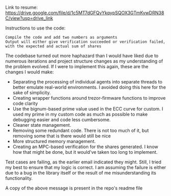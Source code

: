 Link to resume: https://drive.google.com/file/d/1c5MT7dGFQvYkqypSQOX3GTmKywDRN38C/view?usp=drive_link

Instructions to use the code:

    Compile the code and add two numbers as arguments
    Output will either give verification succeeded or verification failed, with the expected and actual sum of shares

The codebase turned out more haphazard than I would have liked due to numerous iterations and project structure changes as my understanding of the problem evolved. If I were to implement this again, these are the changes I would make:

 - Separating the processing of individual agents into separate threads to better emulate real-world environments. I avoided doing this here for the sake of simplicity.
 - Creating wrapper functions around trezor-firmware functions to improve code clarity
 - Use the bignum-based prime value used in the ECC curve for custom. I used my prime in my custom code as much as possible to make debugging easier and code less cumbersome.
 - Cleaner state management.
 - Removing some redundant code. There is not too much of it, but removing some that is there would still be nice
 - More structured memory management.
 - Creating an MPC-based verification for the shares generated. I know how that might be done, but it would've taken too long to implement.

Test cases are failing, as the earlier email indicated they might. Still, I tried my best to ensure that my logic is correct. I am assuming the failure is either due to a bug in the library itself or the result of me misunderstanding its functionality.

A copy of the above message is present in the repo's readme file
